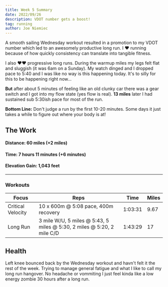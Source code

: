 ```yaml
---
title: Week 5 Summary
date: 2022/09/26
description: VDOT number gets a boost!
tag: running
author: Joe Niemiec
---
```

A smooth sailing Wednesday workout resulted in a promotion to my VDOT number which led to an awesomely productive long run. I ❤️ running because of how quickly consistency can translate into tangible fitness. 

I also ❤️❤️ progressive long runs. During the warmup miles my legs felt flat and sluggish (it was 6am on a Sunday). My watch dinged and I dropped pace to 5:40 and I was like no way is this happening today. It's to silly for this to be happening right now...

**But** after about 5 minutes of feeling like an old clunky car there was a gear switch and I got into my flow state (yes flow is real). **13 miles** later I had sustained sub 5:30ish pace for most of the run. 

**Bottom Line:** Don't judge a run by the first 10-20 minutes. Some days it just takes a while to figure out where your body is at!

## **The Work**


#### **Distance:** 60 miles (+2 miles)  

#### **Time:** 7 hours 11 minutes (+6 minutes)

#### **Elevation Gain:** 1,043 feet  

---------------------------

### **Workouts**

<div className="overflow-x-auto">
<table className="min-w-full inline-block text-left">
  <thead className="border-b-2 border-green-500 uppercase bg-slate-100 dark:bg-slate-800">
  <tr>
    <th className="py-3 px-6">Focus </th>
    <th className="py-3 px-6">Reps</th>
    <th className="py-3 px-6">Time</th>
    <th className="py-3 px-6">Miles</th>
  </tr>
  </thead>
  <tr className="bg-white border-b-2 border-green-500 dark:bg-slate-800">
    <td className="py-4 px-6">Critical Velocity</td>
    <td className="py-4 px-6">10 x 600m @ 5:08 pace, 400m recovery </td>
    <td className="py-4 px-6">1:03:31</td>
    <td className="py-4 px-6">9.67</td>
  </tr>
  <tr className="bg-white border-b-2 border-green-500 dark:bg-slate-800">
    <td className="py-4 px-6">Long Run</td>
    <td className="py-4 px-6">3 mile W/U, 5 miles @ 5:43, 5 miles @ 5:30, 2 miles @ 5:20, 2 mile C/D </td>
    <td className="py-4 px-6">1:43:29</td>
    <td className="py-4 px-6">17</td>
  </tr>
</table>
</div>

## **Health**
Left knee bounced back by the Wednesday workout and havn't felt it the rest of the week. Trying to manage general fatigue and what I like to call my long run hangover. No headache or vommiting I just feel kinda like a low energy zombie 30 hours after a long run.